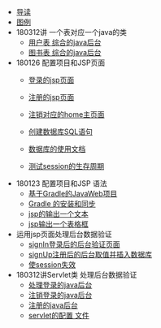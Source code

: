 
* [导读](README.md)
* [图例](resource/image.md)
* 180312讲 一个表对应一个java的类    
    * [用户表 综合的java后台](src/main/java/demo/servelet/UserAction.java)	
    * [图书表 综合的java后台](src/main/java/demo/servelet/BookAction.java)	
* 180126 配置项目和JSP页面
    * [登录的jsp页面](src/main/webapp/index.jsp)	
    * [注册的jsp页面](src/main/webapp/sign_up.jsp)	
    * [注销对应的home主页面](src/main/webapp/home.jsp)	
    * [创建数据库SQL语句](sql/db.sql)	
    
    * [数据库的使用文档](resource/数据库的使用.md)	
    * [测试session的生存周期](src/main/webapp/test.jsp)	
* 180123 配置项目和JSP 语法
    * [基于Gradle的JavaWeb项目](resource/基于Gradle的JavaWeb项目.md)		
    * [Gradle 的安装和同步](resource/gradle.md)		
    * [jsp的输出一个文本](src/main/webapp/header.jsp)		
    * [jsp输出一个表格框](src/main/webapp/classic.jsp)	
* 运用jsp页面处理后台数据验证       
    * [signIn登录后的后台验证页面](src/main/webapp/signIn.jsp)	
    * [signUp注册后的后台取值并插入数据库](src/main/webapp/signUp.jsp)	
    * [使session失效](src/main/webapp/signOut.jsp)	    
* 180312讲Servlet类  处理后台数据验证
    * [处理登录的java后台](src/main/java/demo/servelet/SignServlet.java)	
    * [注销登录的java后台](src/main/java/demo/servelet/SignOutServlet.java)	
    * [注册的java后台](src/main/java/demo/servelet/SignUpServlet.java)	
    * [servlet的配置 文件](src/main/webapp/WEB-INF/web.xml)	

